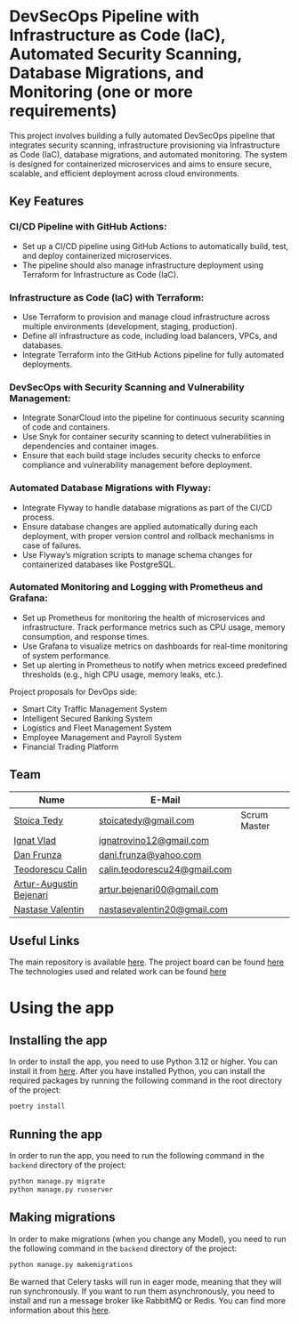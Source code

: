 # DevSecOps Pipeline with Infrastructure as Code (IaC), Automated Security Scanning, Database Migrations, and Monitoring (one or more requirements)

This project involves building a fully automated DevSecOps pipeline that integrates security scanning, infrastructure provisioning via Infrastructure as Code (IaC), database migrations, and automated monitoring. The system is designed for containerized microservices and aims to ensure secure, scalable, and efficient deployment across cloud environments.

## Key Features


### CI/CD Pipeline with GitHub Actions:
- Set up a CI/CD pipeline using GitHub Actions to automatically build, test, and deploy containerized microservices.
- The pipeline should also manage infrastructure deployment using Terraform for Infrastructure as Code (IaC).
### Infrastructure as Code (IaC) with Terraform:
- Use Terraform to provision and manage cloud infrastructure across multiple environments (development, staging, production).
- Define all infrastructure as code, including load balancers, VPCs, and databases.
- Integrate Terraform into the GitHub Actions pipeline for fully automated deployments.
### DevSecOps with Security Scanning and Vulnerability Management:
- Integrate SonarCloud into the pipeline for continuous security scanning of code and containers.
- Use Snyk for container security scanning to detect vulnerabilities in dependencies and container images.
- Ensure that each build stage includes security checks to enforce compliance and vulnerability management before deployment.
### Automated Database Migrations with Flyway:
- Integrate Flyway to handle database migrations as part of the CI/CD process.
- Ensure database changes are applied automatically during each deployment, with proper version control and rollback mechanisms in case of failures.
- Use Flyway’s migration scripts to manage schema changes for containerized databases like PostgreSQL.
### Automated Monitoring and Logging with Prometheus and Grafana:
- Set up Prometheus for monitoring the health of microservices and infrastructure. Track performance metrics such as CPU usage, memory consumption, and response times.
- Use Grafana to visualize metrics on dashboards for real-time monitoring of system performance.
- Set up alerting in Prometheus to notify when metrics exceed predefined thresholds (e.g., high CPU usage, memory leaks, etc.).

Project proposals for DevOps side:
- Smart City Traffic Management System
- Intelligent Secured Banking System
- Logistics and Fleet Management System
- Employee Management and Payroll System
- Financial Trading Platform

## Team 

| Nume                                                       | E-Mail                       |              |
|------------------------------------------------------------|------------------------------|-------------|
| [Stoica Tedy](https://github.com/Tedyst)                   | stoicatedy@gmail.com         | Scrum Master |
| [Ignat Vlad](https://github.com/ignatrovino12)             | ignatrovino12@gmail.com      |              |
| [Dan Frunza](https://github.com/DanFrunza)                 | dani.frunza@yahoo.com        |              |
| [Teodorescu Calin](https://github.com/TeodorescuCalin)     | calin.teodorescu24@gmail.com |              |
| [Artur-Augustin Bejenari](https://github.com/mikeesnipess) | artur.bejenari00@gmail.com   |              |
| [Nastase Valentin](https://github.com/nastasevalentin)     | nastasevalentin20@gmail.com  |              |

## Useful Links

The main repository is available [here](https://github.com/Tedyst/FII-ASET).
The project board can be found [here](https://github.com/users/Tedyst/projects/1/views/2)
The technologies used and related work can be found [here](https://docs.google.com/document/d/11urzU0jny9UJrOsGFh4iA7sewAFm6s6af9LfTdxIBcA/edit)


# Using the app

## Installing the app

In order to install the app, you need to use Python 3.12 or higher. You can install it from [here](https://www.python.org/downloads/).
After you have installed Python, you can install the required packages by running the following command in the root directory of the project:

```bash
poetry install
```

## Running the app

In order to run the app, you need to run the following command in the `backend` directory of the project:

```bash
python manage.py migrate
python manage.py runserver
```

## Making migrations

In order to make migrations (when you change any Model), you need to run the following command in the `backend` directory of the project:

```bash
python manage.py makemigrations
```

Be warned that Celery tasks will run in eager mode, meaning that they will run synchronously. If you want to run them asynchronously, you need to install and run a message broker like RabbitMQ or Redis. You can find more information about this [here](https://docs.celeryproject.org/en/stable/getting-started/brokers/).